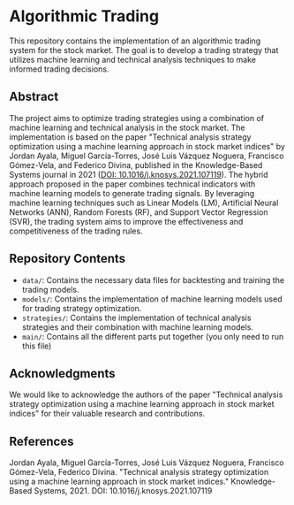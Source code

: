 # Algorithmic Trading

This repository contains the implementation of an algorithmic trading system for the stock market. The goal is to develop a trading strategy that utilizes machine learning and technical analysis techniques to make informed trading decisions.

## Abstract

The project aims to optimize trading strategies using a combination of machine learning and technical analysis in the stock market. The implementation is based on the paper "Technical analysis strategy optimization using a machine learning approach in stock market indices" by Jordan Ayala, Miguel García-Torres, José Luis Vázquez Noguera, Francisco Gómez-Vela, and Federico Divina, published in the Knowledge-Based Systems journal in 2021 ([DOI: 10.1016/j.knosys.2021.107119](https://doi.org/10.1016/j.knosys.2021.107119)). The hybrid approach proposed in the paper combines technical indicators with machine learning models to generate trading signals. By leveraging machine learning techniques such as Linear Models (LM), Artificial Neural Networks (ANN), Random Forests (RF), and Support Vector Regression (SVR), the trading system aims to improve the effectiveness and competitiveness of the trading rules.

## Repository Contents

- `data/`: Contains the necessary data files for backtesting and training the trading models.
- `models/`: Contains the implementation of machine learning models used for trading strategy optimization.
- `strategies/`: Contains the implementation of technical analysis strategies and their combination with machine learning models.
- `main/`: Contains all the different parts put together (you only need to run this file)

## Acknowledgments
We would like to acknowledge the authors of the paper "Technical analysis strategy optimization using a machine learning approach in stock market indices" for their valuable research and contributions.

## References
Jordan Ayala, Miguel García-Torres, José Luis Vázquez Noguera, Francisco Gómez-Vela, Federico Divina. "Technical analysis strategy optimization using a machine learning approach in stock market indices." Knowledge-Based Systems, 2021. DOI: 10.1016/j.knosys.2021.107119
